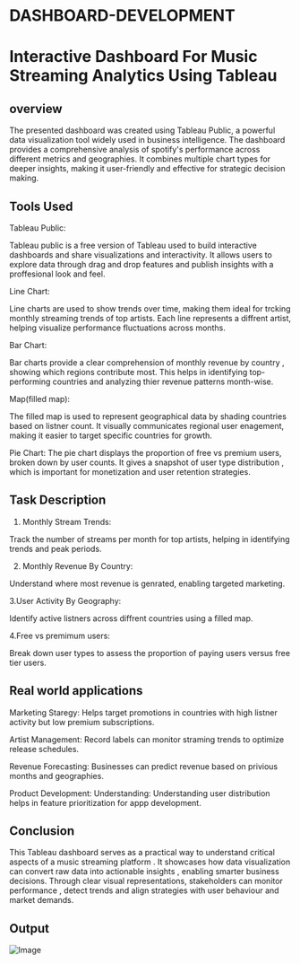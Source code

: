 # DASHBOARD-DEVELOPMENT


# Interactive Dashboard For Music Streaming Analytics Using Tableau

## overview

The presented dashboard was created using Tableau Public, a powerful data visualization tool widely used in business intelligence. The dashboard provides a comprehensive analysis of spotify's performance across different metrics and geographies. It combines multiple chart types for deeper insights, making it user-friendly and effective for strategic decision making.

## Tools Used

Tableau Public:

Tableau public is a free version of Tableau used to build interactive dashboards and share visualizations and interactivity.
It allows users to explore data through drag and drop features and publish insights with a proffesional look and feel.

Line Chart:

Line charts are used to show trends over time, making them ideal for trcking monthly streaming trends of top artists.
Each line represents a diffrent artist, helping visualize performance fluctuations across months.

Bar Chart:

Bar charts provide a clear comprehension of monthly revenue by country , showing which regions contribute most.
This helps in identifying top-performing countries and analyzing thier revenue patterns month-wise.

Map(filled map):

The filled map is used to represent geographical data by shading countries based on listner count. 
It visually communicates regional user enagement, making it easier to target specific countries for growth.

Pie Chart:
The pie chart displays the proportion of free vs premium users, broken down by user counts. It gives a snapshot of user type distribution , which is important for monetization and user retention strategies.

## Task Description 

1. Monthly Stream Trends:

Track the number of streams per month for top artists, helping in identifying trends and peak periods.
  
2. Monthly Revenue By Country:

Understand where most revenue is genrated, enabling targeted marketing.

3.User Activity By Geography:

Identify active listners across diffrent countries using a filled map.

4.Free vs premimum users:

Break down user types to assess the proportion of paying users versus free tier users.

## Real world applications

Marketing Staregy: Helps target promotions in countries with high listner activity but low premium subscriptions.

Artist Management: Record labels can monitor straming trends to optimize release schedules.

Revenue Forecasting: Businesses can predict revenue based on privious months and geographies.

Product Development: Understanding: Understanding user distribution helps in feature prioritization for appp development.

## Conclusion

This Tableau dashboard serves as a practical way to understand critical aspects of a music streaming platform . It showcases how data visualization can convert raw data into actionable insights , enabling smarter business decisions. Through clear visual representations, stakeholders can monitor performance , detect trends and align strategies with user behaviour and market demands.

## Output

![Image](https://github.com/user-attachments/assets/df301cb1-b283-485f-9bae-ec0705707ead)





